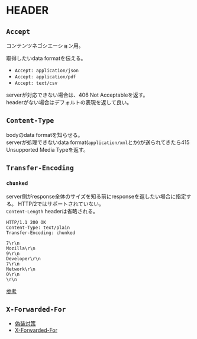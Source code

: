 # HEADER

## `Accept`

コンテンツネゴシエーション用。  

取得したいdata formatを伝える。

* `Accept: application/json`
* `Accept: application/pdf`
* `Accept: text/csv`

serverが対応できない場合は、406 Not Acceptableを返す。  
headerがない場合はデフォルトの表現を返して良い。


## `Content-Type`

bodyのdata formatを知らせる。   
serverが処理できないdata format(`application/xml`とか)が送られてきたら415 Unsupported Media Typeを返す。


## `Transfer-Encoding`

### `chunked`

server側がresponse全体のサイズを知る前にresponseを返したい場合に指定する。 
HTTP/2ではサポートされていない。  
`Content-Length` headerは省略される。

```text
HTTP/1.1 200 OK
Content-Type: text/plain
Transfer-Encoding: chunked

7\r\n
Mozilla\r\n
9\r\n
Developer\r\n
7\r\n
Network\r\n
0\r\n
\r\n
```

[参考](http://www.silex.jp/blog/wireless/2016/02/http.html)

## `X-Forwarded-For`

* [偽装対策](https://qiita.com/maru3ka9/items/151fe47a6391ab16ef7f)  
* [X-Forwarded-For](https://www.m3tech.blog/entry/x-forwarded-for)
